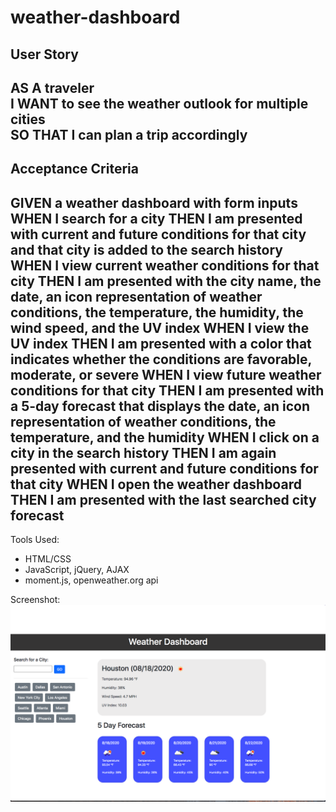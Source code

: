 # weather-dashboard

User Story
-------------------------
AS A traveler<br>
I WANT to see the weather outlook for multiple cities<br>
SO THAT I can plan a trip accordingly<br>
-------------------------
Acceptance Criteria
-------------------------
GIVEN a weather dashboard with form inputs
WHEN I search for a city
THEN I am presented with current and future conditions for that city and that city is added to the search history
WHEN I view current weather conditions for that city
THEN I am presented with the city name, the date, an icon representation of weather conditions, the temperature, the humidity, the wind speed, and the UV index
WHEN I view the UV index
THEN I am presented with a color that indicates whether the conditions are favorable, moderate, or severe
WHEN I view future weather conditions for that city
THEN I am presented with a 5-day forecast that displays the date, an icon representation of weather conditions, the temperature, and the humidity
WHEN I click on a city in the search history
THEN I am again presented with current and future conditions for that city
WHEN I open the weather dashboard
THEN I am presented with the last searched city forecast
-------------------------

Tools Used:
- HTML/CSS
- JavaScript, jQuery, AJAX
- moment.js, openweather.org api

Screenshot: 
<img src="assets/images/weather.png" alt="screenshot of app">